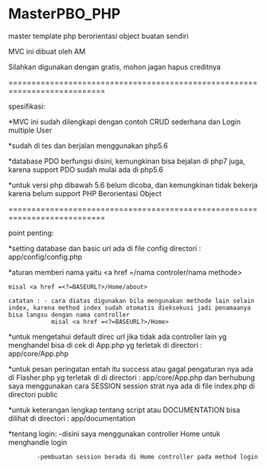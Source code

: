 # MasterPBO_PHP
master template php berorientasi object buatan sendiri

MVC ini dibuat oleh AM

Silahkan digunakan dengan gratis, mohon jagan hapus creditnya

===========================================================================

spesifikasi:

*MVC ini sudah dilengkapi dengan contoh CRUD sederhana dan Login multiple User

*sudah di tes dan berjalan menggunakan php5.6

*database PDO berfungsi disini, kemungkinan bisa bejalan di php7 juga, karena support PDO sudah mulai ada di php5.6

*untuk versi php dibawah 5.6 belum dicoba, dan kemungkinan tidak bekerja karena belum support PHP Berorientasi Object


===========================================================================

point penting:

*setting database dan basic url ada di file config directori : app/config/config.php

*aturan memberi nama yaitu <a href =<?=BASEURL?>/nama controler/nama methode>

	misal <a href =<?=BASEURL?>/Home/about>
	
    catatan : - cara diatas digunakan bila mengunakan methode lain selain index, karena method index sudah otomatis dieksekusi jadi penamaanya bisa langsu dengan nama controller
    			misal <a href =<?=BASEURL?>/Home>
			
*untuk mengetahui default direc url jika tidak ada controller lain yg menghandel bisa di cek di App.php yg terletak di directori : app/core/App.php

*untuk pesan peringatan entah itu success atau gagal pengaturan nya ada di Flasher.php yg terletak di di directori : app/core/App.php dan berhubung saya menggunakan cara SESSION session strat nya ada di file index.php di directori public

*untuk keterangan lengkap tentang script atau DOCUMENTATION bisa dilihat di directori : app/documentation

*tentang login: -disini saya menggunakan controller Home untuk menghandle login

	        -pembuatan session berada di Home controller pada method login
